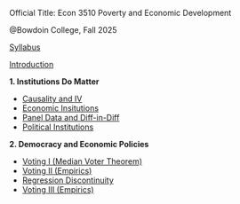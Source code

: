Official Title: Econ 3510 Poverty and Economic Development 

@Bowdoin College, Fall 2025

[Syllabus](/Econ_3510_Syllabus.pdf)

[Introduction](/Lecture_0_Introduction.pdf)

**1. Institutions Do Matter**
- [Causality and IV](/Lecture_1_Causality_and_IV.pdf)
- [Economic Insitutions](/Lecture_2_Economic_Institutions.pdf)
- [Panel Data and Diff-in-Diff](/Lecture_3_Panel_Data_and_DiD.pdf)
- [Political Institutions](Lecture_4_Political_Institutions.pdf)

**2. Democracy and Economic Policies**
- [Voting I (Median Voter Theorem)](/Lecture_5_Voting_I.pdf)
- [Voting II (Empirics)](/Lecture_6_Voting_II.pdf)
- [Regression Discontinuity](Lecture_7_Regression_Discontinuity.pdf)
- [Voting III (Empirics)](/Lecture_8_Voting_III.pdf)
